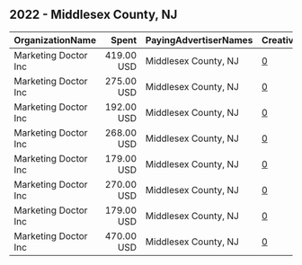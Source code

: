 ## 2022 - Middlesex County, NJ 
|OrganizationName|Spent|PayingAdvertiserNames|CreativeUrls|Impressions|Genders|AgeBrackets|CountryCodes|BillingAddresses|CandidateBallotInformation|
|:---|---:|:---|:---|---:|:---|:---|:---|:---|:---|
|Marketing Doctor Inc|419.00 USD|Middlesex County, NJ|[0](https://www.snap.com/political-ads/asset/ba15970d15729cd76572db22b30efb7ebd2acffe96bad3edb9e1d583cfb06bc5?mediaType=mp4)|96,742||18+|united states|"55 Damon Rd Suite 1,Northampton,01060,US"||
|Marketing Doctor Inc|275.00 USD|Middlesex County, NJ|[0](https://www.snap.com/political-ads/asset/5af8d084edeec4943c3dce0f49e7b507242363880ea204367e3de33e0298a563?mediaType=mp4)|63,518||18+|united states|"55 Damon Rd Suite 1,Northampton,01060,US"||
|Marketing Doctor Inc|192.00 USD|Middlesex County, NJ|[0](https://www.snap.com/political-ads/asset/63d3392bcfdc462452498d24da4536d6be222ff670a46dcfa87d1dba798a2322?mediaType=mp4)|15,783||18+|united states|"55 Damon Rd Suite 1,Northampton,01060,US"||
|Marketing Doctor Inc|268.00 USD|Middlesex County, NJ|[0](https://www.snap.com/political-ads/asset/2bb94908dc3401d8afae94bb1f3b1db5c137a5fa24807517c1d99abdc607981c?mediaType=png)|21,952||18+|united states|"55 Damon Rd Suite 1,Northampton,01060,US"||
|Marketing Doctor Inc|179.00 USD|Middlesex County, NJ|[0](https://www.snap.com/political-ads/asset/760ad37e65288cffbb9bc54c395b8cf90aca6bd5fd92f4cb90339589cdc5b7a3?mediaType=mp4)|14,700||18+|united states|"55 Damon Rd Suite 1,Northampton,01060,US"||
|Marketing Doctor Inc|270.00 USD|Middlesex County, NJ|[0](https://www.snap.com/political-ads/asset/789f46778cc3a329e13e6579ea1163e4ad61ac016492414ca35afef3d5ad82a7?mediaType=mp4)|62,180||18+|united states|"55 Damon Rd Suite 1,Northampton,01060,US"||
|Marketing Doctor Inc|179.00 USD|Middlesex County, NJ|[0](https://www.snap.com/political-ads/asset/c461777e0940319a661337387091eb219e4f3eca2a08e6bf5fa020a255dd0229?mediaType=mp4)|14,691||18+|united states|"55 Damon Rd Suite 1,Northampton,01060,US"||
|Marketing Doctor Inc|470.00 USD|Middlesex County, NJ|[0](https://www.snap.com/political-ads/asset/d586b0ddc3e6aaba19977a214e95ee67de7c1362c88b56a6fb516b4d50d38822?mediaType=png)|108,635||18+|united states|"55 Damon Rd Suite 1,Northampton,01060,US"||
